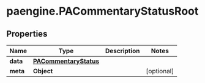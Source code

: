 # paengine.PACommentaryStatusRoot

## Properties

Name | Type | Description | Notes
------------ | ------------- | ------------- | -------------
**data** | [**PACommentaryStatus**](PACommentaryStatus.md) |  | 
**meta** | **Object** |  | [optional] 


